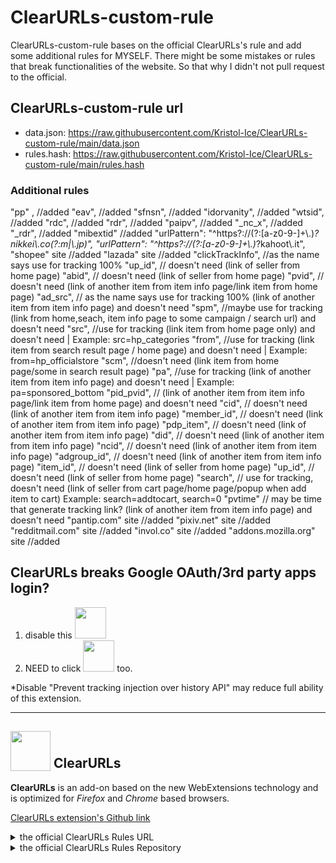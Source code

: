 # ClearURLs-custom-rule
ClearURLs-custom-rule bases on the official ClearURLs's rule and add some additional rules for MYSELF. There might be some mistakes or rules that break functionalities of the website. So that why I didn't not pull request to the official.

## ClearURLs-custom-rule url
- data.json: https://raw.githubusercontent.com/Kristol-Ice/ClearURLs-custom-rule/main/data.json
- rules.hash: https://raw.githubusercontent.com/Kristol-Ice/ClearURLs-custom-rule/main/rules.hash

### Additional rules
"pp" , //added
"eav", //added
"sfnsn", //added
"idorvanity", //added
"wtsid", //added
"rdc", //added
"rdr", //added
"paipv", //added
"_nc_x", //added
"_rdr", //added
"mibextid" //added
"urlPattern": "^https?://(?:[a-z0-9-]+\\.)*?nikkei\\.co(?:m|\\.jp)",
"urlPattern": "^https?://(?:[a-z0-9-]+\\.)*?kahoot\\.it",
"shopee" site //added
"lazada" site //added
"clickTrackInfo", //as the name says use for tracking 100%
"up_id", // doesn't need (link of seller from home page)
"abid", // doesn't need (link of seller from home page)
"pvid", // doesn't need (link of another item from item info page/link item from home page)
"ad_src", // as the name says use for tracking 100% (link of another item from item info page) and doesn't need
"spm", //maybe use for tracking (link from home,seach, item info page to some campaign / search url) and doesn't need
"src", //use for tracking (link item from home page only) and doesn't need | Example: src=hp_categories
"from", //use for tracking (link item from search result page / home page) and doesn't need | Example: from=hp_officialstore
"scm", //doesn't need (link item from home page/some in search result page)
"pa", //use for tracking (link of another item from item info page) and doesn't need | Example: pa=sponsored_bottom
"pid_pvid", // (link of another item from item info page/link item from home page) and doesn't need
"cid", // doesn't need (link of another item from item info page)
"member_id", // doesn't need (link of another item from item info page)
"pdp_item", // doesn't need (link of another item from item info page)
"did", // doesn't need (link of another item from item info page)
"ncid", // doesn't need (link of another item from item info page)
"adgroup_id", // doesn't need (link of another item from item info page)
"item_id", // doesn't need (link of seller from home page)
"up_id", // doesn't need (link of seller from home page)
"search", // use for tracking, doesn't need (link of seller from cart page/home page/popup when add item to cart) Example: search=addtocart, search=0
"pvtime" // may be time that generate tracking link? (link of another item from item info page) and doesn't need
"pantip.com" site //added
"pixiv.net" site //added
"redditmail.com" site //added
"invol.co" site //added
"addons.mozilla.org" site //added

## ClearURLs breaks Google OAuth/3rd party apps login?
1. disable this <img src="https://github.com/Kristol-Ice/ClearURLs-custom-rules/assets/134151822/9f9a822b-ae7d-4702-9f5e-a231caf65ca8" height="50x">
2. NEED to click <img src="https://github.com/Kristol-Ice/ClearURLs-custom-rules/assets/134151822/e08e0f4c-017a-42e5-9abb-8ea2c553466e" height="50px"> too.

*Disable "Prevent tracking injection over history API" may reduce full ability of this extension.

---

## <sub><img src="https://gitlab.com/ClearURLs/ClearUrls/raw/master/img/clearurls.svg" width="64px" height="64px"></sub> ClearURLs
**ClearURLs** is an add-on based on the new WebExtensions technology and is optimized for *Firefox* and *Chrome* based browsers.

[ClearURLs extension's Github link](https://github.com/ClearURLs/Addon)

<details>
    <summary>the official ClearURLs Rules URL</summary>
    https://rules2.clearurls.xyz/data.minify.json or https://gitlab.com/ClearURLs/rules/-/blob/master/data.min.json
</details>
<details>
    <summary>the official ClearURLs Rules Repository</summary>
    https://github.com/ClearURLs/Rules or https://gitlab.com/ClearURLs/rules
</details>